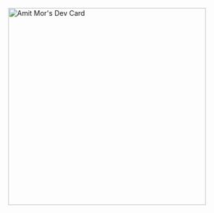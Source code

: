 <a href="https://app.daily.dev/amitmo1992"><img src="https://api.daily.dev/devcards/4aee095e0573433b9c8f0614d67d3e0a.png?r=r0j" width="400" alt="Amit Mor's Dev Card"/></a>
